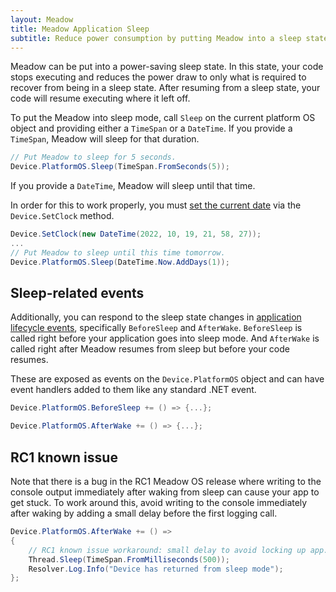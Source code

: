 ```yaml
---
layout: Meadow
title: Meadow Application Sleep
subtitle: Reduce power consumption by putting Meadow into a sleep state.
---
```


Meadow can be put into a power-saving sleep state. In this state, your code stops executing and reduces the power draw to only what is required to recover from being in a sleep state. After resuming from a sleep state, your code will resume executing where it left off.

To put the Meadow into sleep mode, call `Sleep` on the current platform OS object and providing either a `TimeSpan` or a `DateTime`. If you provide a `TimeSpan`, Meadow will sleep for that duration.

```csharp
// Put Meadow to sleep for 5 seconds.
Device.PlatformOS.Sleep(TimeSpan.FromSeconds(5));
```

If you provide a `DateTime`, Meadow will sleep until that time.

In order for this to work properly, you must [set the current date](../../Meadow.OS/RTC/) via the `Device.SetClock` method.

```csharp
Device.SetClock(new DateTime(2022, 10, 19, 21, 58, 27));
...
// Put Meadow to sleep until this time tomorrow.
Device.PlatformOS.Sleep(DateTime.Now.AddDays(1));
```

## Sleep-related events

Additionally, you can respond to the sleep state changes in [application lifecycle events](../Lifecycle_Events/), specifically `BeforeSleep` and `AfterWake`. `BeforeSleep` is called right before your application goes into sleep mode. And `AfterWake` is called right after Meadow resumes from sleep but before your code resumes.

These are exposed as events on the `Device.PlatformOS` object and can have event handlers added to them like any standard .NET event.

```csharp
Device.PlatformOS.BeforeSleep += () => {...};

Device.PlatformOS.AfterWake += () => {...};
```

## RC1 known issue

Note that there is a bug in the RC1 Meadow OS release where writing to the console output immediately after waking from sleep can cause your app to get stuck. To work around this, avoid writing to the console immediately after waking by adding a small delay before the first logging call.

```csharp
Device.PlatformOS.AfterWake += () =>
{
    // RC1 known issue workaround: small delay to avoid locking up app.
    Thread.Sleep(TimeSpan.FromMilliseconds(500));
    Resolver.Log.Info("Device has returned from sleep mode");
};
```
